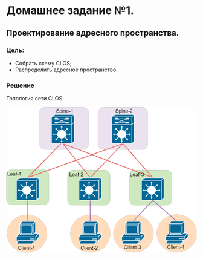 # Домашнее задание №1.
## Проектирование адресного пространства.
### Цель:
- Собрать схему CLOS;
- Распределить адресное пространство.

### Решение
Топология сети CLOS:

[![dz-1_topo_clos](lab_01/dz-1_topo_clos.png)](https://github.com/Tema-sudo/OTUS_DC_network_design/blob/602d07598665370b1aa7516be9e95b3e7c66f8e2/lab_01/dz-1_topo_clos.png)